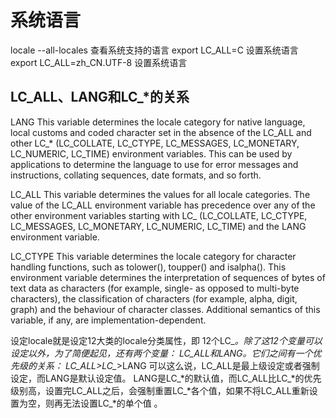 
系统语言
======================================
locale --all-locales	查看系统支持的语言
export LC_ALL=C		设置系统语言
export LC_ALL=zh_CN.UTF-8	设置系统语言


LC_ALL、LANG和LC_*的关系
-------------------------------------------------------
LANG This variable determines the locale category for native language, local customs and coded character set in the absence of the LC_ALL and other LC_* (LC_COLLATE, LC_CTYPE,  LC_MESSAGES, LC_MONETARY,  LC_NUMERIC, LC_TIME) environment variables. This can be used by applications to determine the language to use for error messages and instructions, collating sequences, date formats, and so forth.

LC_ALL This variable determines the values for all locale categories. The value of the LC_ALL environment variable has precedence over any of the other environment variables starting with LC_ (LC_COLLATE,  LC_CTYPE, LC_MESSAGES, LC_MONETARY, LC_NUMERIC, LC_TIME) and the LANG environment variable.

LC_CTYPE This variable determines the locale category for character handling functions, such as tolower(), toupper() and isalpha(). This environment variable determines the interpretation of sequences of bytes of text data as characters (for example, single- as opposed to multi-byte characters), the classification of characters (for example, alpha, digit, graph) and the behaviour of character classes. Additional semantics of this variable, if any, are implementation-dependent.


设定locale就是设定12大类的locale分类属性，即 12个LC_*。除了这12个变量可以设定以外，为了简便起见，还有两个变量： LC_ALL和LANG。它们之间有一个优先级的关系： LC_ALL>LC_*>LANG 可以这么说，LC_ALL是最上级设定或者强制设定，而LANG是默认设定值。
LANG是LC_*的默认值，而LC_ALL比LC_*的优先级别高，设置完LC_ALL之后，会强制重置LC_*各个值，如果不将LC_ALL重新设置为空，则再无法设置LC_*的单个值 。
